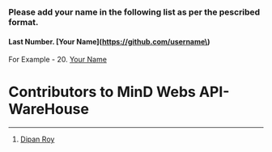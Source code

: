 ### Please add your name in the following list as per the pescribed format.
#### Last Number. \[Your Name\]\(https://github.com/username\) 
For Example - 20. [Your Name](https://github.com/username) 

# Contributors to MinD Webs API-WareHouse
---
1. [Dipan Roy](https://github.com/dipan29)
